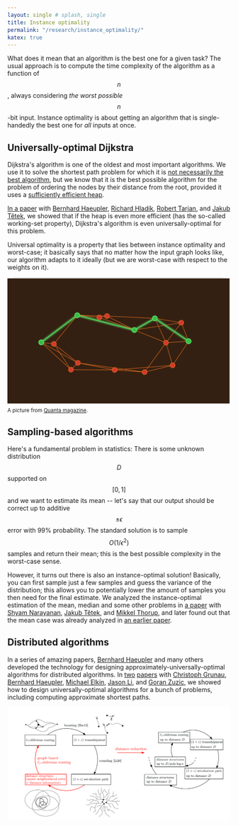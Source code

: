 ```yaml
---
layout: single # splash, single
title: Instance optimality
permalink: "/research/instance_optimality/"
katex: true
---
```


What does it mean that an algorithm is the best one for a given task? The usual approach is to compute the time complexity of the algorithm as a function of $$n$$, always considering *the worst possible* $$n$$-bit input. Instance optimality is about getting an algorithm that is single-handedly the best one for *all* inputs at once. 


<!--
## Formally 

Very formally speaking, it means that our algorithm $$A$$ satisfies this:

$$
\exists C: \forall A': \forall n: \max_{\text{$n$-bit input $I$}} \text{time}(A, I) \le C \cdot \max_{\text{$n$-bit input $I$}} \text{time}(A', I)
$$

where $$\text{time}(A, I)$$ is the time that an algorithm $$A$$ spends on an instance $$I$$. 
For example, when we say that mergesort is the best possible algorithm for sorting (in the comparison model), this is what we have in mind. 

But we could be more adventurous. In fact, why shouldn't we try to construct algorithms that are the best possible on *every single input*? Such algorithms are called instance-optimal and formally, this is what instance optimality means: 

$$
\exists C: \forall A': \forall I: \text{time}(A, I) \le C \cdot \text{time}(A', I)
$$

This definition seems extremely silly: how can we compare ourselves with algorithm *print(42)* on inputs where the output is 42? To fix that, we require in the definition of instance-optimality that $$A'$$ is correct on all inputs, not just $$I$$. But even then, how can we beat this algorithm (that hardcodes the correct answer 42 on my_favorite_input)?

```
if(input==my_favorite_input)
    print(42);
else 
    some_correct_algorithm(input);
```

In most cases, this algorithm indeed kills any hope for instance optimality, but it turns out that in many interesting scenario, checking whether *input == my_favorite_input* is too costly and we can thus keep the hope for achieving instance optimality or some variant of it. Here are some examples:
-->

## Universally-optimal Dijkstra

Dijkstra's algorithm is one of the oldest and most important algorithms. We use it to solve the shortest path problem for which it is [not necessarily the best algorithm](https://arxiv.org/abs/2307.04139), but we know that it is the best possible algorithm for the problem of ordering the nodes by their distance from the root, provided it uses a [sufficiently efficient heap](https://en.wikipedia.org/wiki/Fibonacci_heap).  

[In a paper](https://arxiv.org/abs/2311.11793) with [Bernhard Haeupler](https://people.inf.ethz.ch/haeuplb/), [Richard Hladík](https://rihl.uralyx.cz/), [Robert Tarjan](https://www.cs.princeton.edu/people/profile/ret), and [Jakub Tětek](https://sites.google.com/view/jakub-tetek/), we showed that if the heap is even more efficient (has the so-called working-set property), Dijkstra's algorithm is even universally-optimal for this problem. 

Universal optimality is a property that lies between instance optimality and worst-case; it basically says that no matter how the input graph looks like, our algorithm adapts to it ideally (but we are worst-case with respect to the weights on it).  

[
![quanta picture](/assets/images/quanta.png "A picture from Quanta magazine")
](https://www.quantamagazine.org/computer-scientists-establish-the-best-way-to-traverse-a-graph-20241025/)
<small>A picture from [Quanta magazine](https://www.quantamagazine.org/computer-scientists-establish-the-best-way-to-traverse-a-graph-20241025/).</small>

## Sampling-based algorithms

Here's a fundamental problem in statistics: There is some unknown distribution $$D$$ supported on $$[0, 1]$$ and we want to estimate its mean -- let's say that our output should be correct up to additive $$\pm \epsilon$$ error with 99% probability. The standard solution is to sample $$O(1/\epsilon^2)$$ samples and return their mean; this is the best possible complexity in the worst-case sense. 
<!--
Here it is:

1. $$T_1 \leftarrow 1/\epsilon, \; x_1, \dots, x_{T_1} \leftarrow$$ sample from input
3. $$\hat{\mu} \leftarrow \frac{1}{T_1} \sum_{i = 1}^{T_1} x_i, \; \hat{\sigma}^2 \leftarrow \frac{1}{T_1-1} \sum_{i = 1}^{T_1} (\hat{\mu} - x_i)^2$$
5. $$T_2 \leftarrow O(1/\epsilon + \hat{\sigma}^2/\epsilon^2)$$
6. Sample additional $$T_2$$ samples and return their mean
-->

However, it turns out there is also an instance-optimal solution! 
Basically, you can first sample just a few samples and guess the variance of the distribution; this allows you to potentially lower the amount of samples you then need for the final estimate. We analyzed the instance-optimal estimation of the mean, median and some other problems in [a paper](https://arxiv.org/abs/2410.14643) with [Shyam Narayanan](https://sites.google.com/view/shyamnarayanan/home), [Jakub Tětek](https://sites.google.com/view/jakub-tetek/), and [Mikkel Thorup](http://hjemmesider.diku.dk/~mthorup/), and later found out that the mean case was already analyzed in [an earlier paper](https://epubs.siam.org/doi/abs/10.1137/S0097539797315306?download=true&journalCode=smjcat). 

## Distributed algorithms

In a series of amazing papers, [Bernhard Haeupler](https://people.inf.ethz.ch/haeuplb/) and many others developed the technology for designing approximately-universally-optimal algorithms for distributed algorithms. In [two](https://arxiv.org/abs/2204.05874) [papers](https://arxiv.org/abs/2204.08254) with [Christoph Grunau](https://people.inf.ethz.ch/cgrunau/), [Bernhard Haeupler](https://people.inf.ethz.ch/haeuplb/), [Michael Elkin](https://www.cs.bgu.ac.il/~elkinm/), [Jason Li](https://q3r.github.io/), and [Goran Zuzic](https://goranzuzic.github.io/), we showed how to design universally-optimal algorithms for a bunch of problems, including computing approximate shortest paths. 

![Distributed algorithm for approximate shortest paths](/assets/images/dist_paths.png "Distributed algorithm for approximate shortest paths")